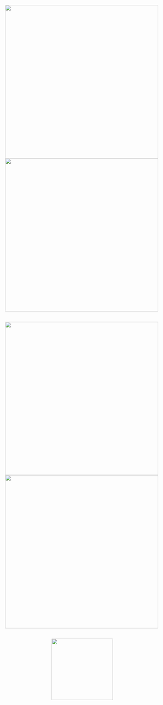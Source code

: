 <div align="left"> 
<a>
  <img src="https://github.com/Thamine-S/DIO-Bootcamp-Python-Data-Analytics/assets/171283820/08ce692e-5f3f-4861-bc2d-7b267e6659c6" width="500">
</a>
<a>
  <img src="https://github.com/Thamine-S/DIO-Bootcamp-Python-Data-Analytics/assets/171283820/77833e67-bb40-437e-9c9e-7ab608703f41" width="500">
</a>
</div>
<br><br>
<div align="left"> 
<a>
  <img src="https://github.com/Thamine-S/DIO-Bootcamp-Python-Data-Analytics/assets/171283820/c53e30ac-89d7-45b0-ae0f-1c4c189db8e9" width="500">
</a>
<a>
  <img src="https://github.com/Thamine-S/DIO-Bootcamp-Python-Data-Analytics/assets/171283820/f5fdbd1d-b461-4907-9223-c76b1965b417" width="500">
</a>
</div>
<br><br>
<div align="center">
<a href="https://github.com/Thamine-S/DIO-Bootcamp-Python-Data-Analytics/blob/main/scre/Projeto%20Power%20BI.pbix">
  <img src="https://github.com/Thamine-S/DIO-Bootcamp-Python-Data-Analytics/assets/171283820/f0a856b1-1950-4d04-92ec-463d77c055ae" width="200">
</a>
</div>

